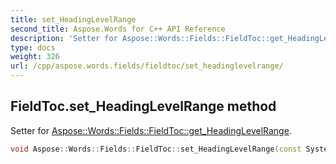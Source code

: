 ```yaml
---
title: set_HeadingLevelRange
second_title: Aspose.Words for C++ API Reference
description: 'Setter for Aspose::Words::Fields::FieldToc::get_HeadingLevelRange.'
type: docs
weight: 326
url: /cpp/aspose.words.fields/fieldtoc/set_headinglevelrange/
---
```

## FieldToc.set_HeadingLevelRange method


Setter for [Aspose::Words::Fields::FieldToc::get_HeadingLevelRange](../get_headinglevelrange/).

```cpp
void Aspose::Words::Fields::FieldToc::set_HeadingLevelRange(const System::String &value)
```

